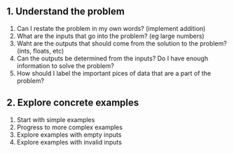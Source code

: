## 1. Understand the problem 

1. Can I restate the problem in my own words? (implement addition)
2. What are the inputs that go into the problem? (eg large numbers)
3. Waht are the outputs that should come from the solution to the problem? (ints, floats, etc)
4. Can the outputs be determined from the inputs? Do I have enough information to solve the problem?
5. How should I label the important pices of data that are a part of the problem?

## 2. Explore concrete examples

1. Start with simple examples
2. Progress to more complex examples
3. Explore examples with empty inputs
4. Explore examples with invalid inputs